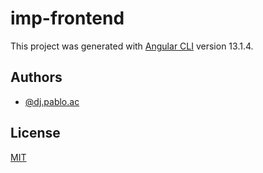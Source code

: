 # imp-frontend

This project was generated with [Angular CLI](https://github.com/angular/angular-cli) version 13.1.4.

## Authors

- [@dj.pablo.ac](https://gitlab.com/dj.pablo.ac)


## License

[MIT](https://choosealicense.com/licenses/mit/)

